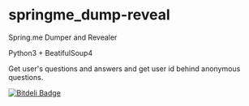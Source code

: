 springme_dump-reveal
====================

Spring.me Dumper and Revealer

Python3 + BeatifulSoup4

Get user's questions and answers and get user id behind anonymous questions.


[![Bitdeli Badge](https://d2weczhvl823v0.cloudfront.net/marblecode/springme_dump-reveal/trend.png)](https://bitdeli.com/free "Bitdeli Badge")

